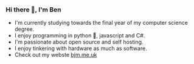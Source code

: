 ### Hi there 👋, I'm Ben

- I'm currently studying towards the final year of my computer science degree.
- I enjoy programming in python 🐍, javascript and C#.
- I'm passionate about open source and self hosting.
- I enjoy tinkering with hardware as much as software.
- Check out my webste [bjm.me.uk](bjm.me.uk)

<!--
**benmepham/benmepham** is a ✨ _special_ ✨ repository because its `README.md` (this file) appears on your GitHub profile.

Here are some ideas to get you started:

- 🔭 I’m currently working on ...
- 🌱 I’m currently learning ...
- 👯 I’m looking to collaborate on ...
- 🤔 I’m looking for help with ...
- 💬 Ask me about ...
- 📫 How to reach me: ...
- 😄 Pronouns: ...
- ⚡ Fun fact: ...
-->
